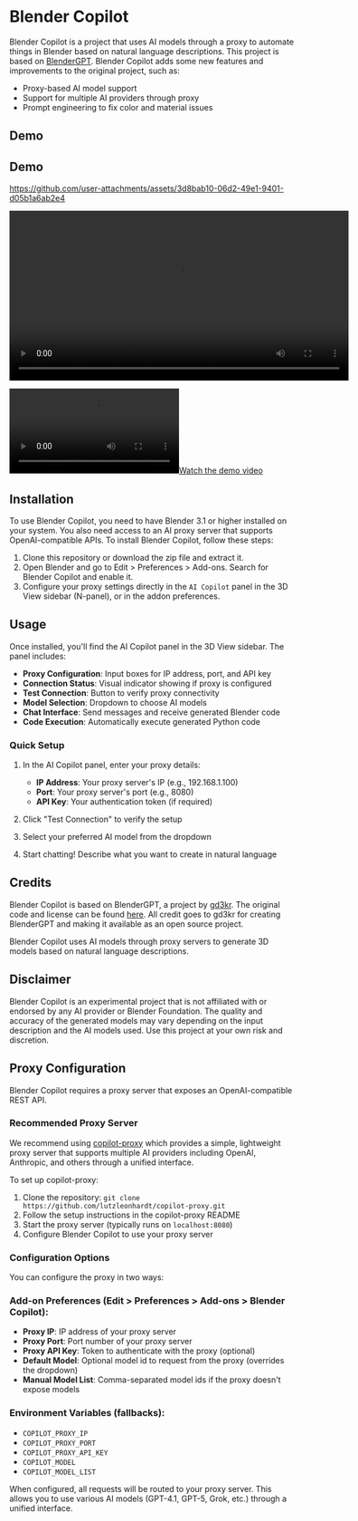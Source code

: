 # Blender Copilot

Blender Copilot is a project that uses AI models through a proxy to automate things in Blender based on natural language descriptions.
This project is based on <a href="https://github.com/gd3kr/BlenderGPT.git">BlenderGPT</a>.
Blender Copilot adds some new features and improvements to the original project, such as:

- Proxy-based AI model support
- Support for multiple AI providers through proxy
- Prompt engineering to fix color and material issues

## Demo

## Demo


https://github.com/user-attachments/assets/3d8bab10-06d2-49e1-9401-d05b1a6ab2e4

<video controls width="600">
  <source src="
https://github.com/user-attachments/assets/3d8bab10-06d2-49e1-9401-d05b1a6ab2e4" type="video/mp4">
  Your browser does not support the video tag.
</video>

[![Watch the demo video](doc_2025-10-04_20-16-15.mp4)](doc_2025-10-04_20-16-15.mp4)

## Installation

To use Blender Copilot, you need to have Blender 3.1 or higher installed on your system. You also need access to an AI proxy server that supports OpenAI-compatible APIs. To install Blender Copilot, follow these steps:

1. Clone this repository or download the zip file and extract it.
2. Open Blender and go to Edit > Preferences > Add-ons. Search for Blender Copilot and enable it.
3. Configure your proxy settings directly in the `AI Copilot` panel in the 3D View sidebar (N-panel), or in the addon preferences.

## Usage

Once installed, you'll find the AI Copilot panel in the 3D View sidebar. The panel includes:

- **Proxy Configuration**: Input boxes for IP address, port, and API key
- **Connection Status**: Visual indicator showing if proxy is configured
- **Test Connection**: Button to verify proxy connectivity
- **Model Selection**: Dropdown to choose AI models
- **Chat Interface**: Send messages and receive generated Blender code
- **Code Execution**: Automatically execute generated Python code

### Quick Setup

1. In the AI Copilot panel, enter your proxy details:
   - **IP Address**: Your proxy server's IP (e.g., 192.168.1.100)
   - **Port**: Your proxy server's port (e.g., 8080)
   - **API Key**: Your authentication token (if required)

2. Click "Test Connection" to verify the setup

3. Select your preferred AI model from the dropdown

4. Start chatting! Describe what you want to create in natural language

## Credits

Blender Copilot is based on BlenderGPT, a project by [gd3kr](https://github.com/gd3kr). The original code and license can be found [here](https://github.com/gd3kr/BlenderGPT). All credit goes to gd3kr for creating BlenderGPT and making it available as an open source project.

Blender Copilot uses AI models through proxy servers to generate 3D models based on natural language descriptions.

## Disclaimer

Blender Copilot is an experimental project that is not affiliated with or endorsed by any AI provider or Blender Foundation. The quality and accuracy of the generated models may vary depending on the input description and the AI models used. Use this project at your own risk and discretion.

## Proxy Configuration

Blender Copilot requires a proxy server that exposes an OpenAI-compatible REST API. 

### Recommended Proxy Server

We recommend using [copilot-proxy](https://github.com/lutzleonhardt/copilot-proxy) which provides a simple, lightweight proxy server that supports multiple AI providers including OpenAI, Anthropic, and others through a unified interface.

To set up copilot-proxy:
1. Clone the repository: `git clone https://github.com/lutzleonhardt/copilot-proxy.git`
2. Follow the setup instructions in the copilot-proxy README
3. Start the proxy server (typically runs on `localhost:8080`)
4. Configure Blender Copilot to use your proxy server

### Configuration Options

You can configure the proxy in two ways:

### Add-on Preferences (Edit > Preferences > Add-ons > Blender Copilot):
- **Proxy IP**: IP address of your proxy server
- **Proxy Port**: Port number of your proxy server
- **Proxy API Key**: Token to authenticate with the proxy (optional)
- **Default Model**: Optional model id to request from the proxy (overrides the dropdown)
- **Manual Model List**: Comma-separated model ids if the proxy doesn't expose models

### Environment Variables (fallbacks):
- `COPILOT_PROXY_IP`
- `COPILOT_PROXY_PORT`
- `COPILOT_PROXY_API_KEY`
- `COPILOT_MODEL`
- `COPILOT_MODEL_LIST`

When configured, all requests will be routed to your proxy server. This allows you to use various AI models (GPT-4.1, GPT-5, Grok, etc.) through a unified interface.
